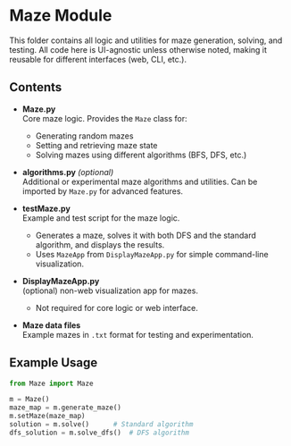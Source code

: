 # Maze Module

This folder contains all logic and utilities for maze generation, solving, and testing. All code here is UI-agnostic unless otherwise noted, making it reusable for different interfaces (web, CLI, etc.).

## Contents

- **Maze.py**  
  Core maze logic. Provides the `Maze` class for:
  - Generating random mazes
  - Setting and retrieving maze state
  - Solving mazes using different algorithms (BFS, DFS, etc.)

- **algorithms.py** *(optional)*  
  Additional or experimental maze algorithms and utilities. Can be imported by `Maze.py` for advanced features.

- **testMaze.py**  
  Example and test script for the maze logic.  
  - Generates a maze, solves it with both DFS and the standard algorithm, and displays the results.
  - Uses `MazeApp` from `DisplayMazeApp.py` for simple command-line visualization.

- **DisplayMazeApp.py**  
  (optional) non-web visualization app for mazes.  
  - Not required for core logic or web interface.

- **Maze data files**  
  Example mazes in `.txt` format for testing and experimentation.

## Example Usage

```python
from Maze import Maze

m = Maze()
maze_map = m.generate_maze()
m.setMaze(maze_map)
solution = m.solve()      # Standard algorithm
dfs_solution = m.solve_dfs()  # DFS algorithm